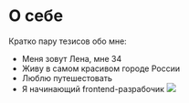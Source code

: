 # О себе

Кратко пару тезисов обо мне:
- Меня зовут Лена, мне 34
- Живу в самом красивом городе России
- Люблю путешестовать
- Я начинающий frontend-разрабочик
  ![](/Users/user/Desktop/DB657E98-D5DC-4E55-9FE9-4B4D7E1043EC_1_105_c.jpeg)